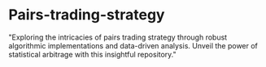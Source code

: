 # Pairs-trading-strategy
"Exploring the intricacies of pairs trading strategy through robust algorithmic implementations and data-driven analysis. Unveil the power of statistical arbitrage with this insightful repository."

